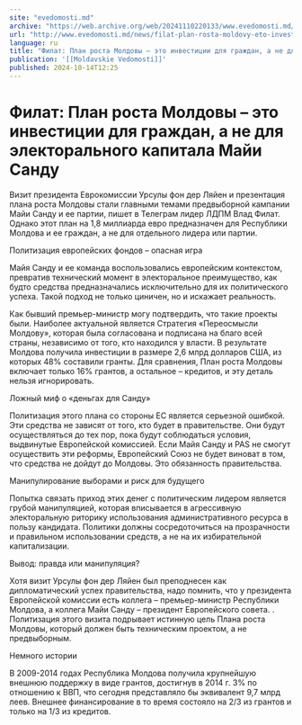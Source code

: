 ```yaml
---
site: "evedomosti.md"
archive: "https://web.archive.org/web/20241110220133/www.evedomosti.md/news/filat-plan-rosta-moldovy-eto-investicii-dlya-grazhdan-ne-dly"
url: "http://www.evedomosti.md/news/filat-plan-rosta-moldovy-eto-investicii-dlya-grazhdan-ne-dly"
language: ru
title: "Филат: План роста Молдовы – это инвестиции для граждан, а не для электорального капитала Майи Санду"
publication: '[[Moldavskie Vedomosti]]'
published: 2024-10-14T12:25
---
```


# Филат: План роста Молдовы – это инвестиции для граждан, а не для электорального капитала Майи Санду

Визит президента Еврокомиссии Урсулы фон дер Ляйен и презентация плана роста Молдовы стали главными темами предвыборной кампании Майи Санду и ее партии, пишет в Телеграм лидер ЛДПМ Влад Филат. Однако этот план на 1,8 миллиарда евро предназначен для Республики Молдова и ее граждан, а не для отдельного лидера или партии.

Политизация европейских фондов – опасная игра

Майя Санду и ее команда воспользовались европейским контекстом, превратив технический момент в электоральное преимущество, как будто средства предназначались исключительно для их политического успеха. Такой подход не только циничен, но и искажает реальность.

Как бывший премьер-министр могу подтвердить, что такие проекты были. Наиболее актуальной является Стратегия «Переосмысли Молдову», которая была согласована и подписана на благо всей страны, независимо от того, кто находился у власти. В результате Молдова получила инвестиции в размере 2,6 млрд долларов США, из которых 48% составили гранты. Для сравнения, План роста Молдовы включает только 16% грантов, а остальное – кредитов, и эту деталь нельзя игнорировать.

Ложный миф о «деньгах для Санду»

Политизация этого плана со стороны ЕС является серьезной ошибкой. Эти средства не зависят от того, кто будет в правительстве. Они будут осуществляться до тех пор, пока будут соблюдаться условия, выдвинутые Европейской комиссией. Если Майя Санду и PAS не смогут осуществить эти реформы, Европейский Союз не будет виноват в том, что средства не дойдут до Молдовы. Это обязанность правительства.

Манипулирование выборами и риск для будущего

Попытка связать приход этих денег с политическим лидером является грубой манипуляцией, которая вписывается в агрессивную электоральную риторику использования административного ресурса в пользу кандидата. Политики должны сосредоточиться на прозрачности и правильном использовании средств, а не на их избирательной капитализации.

Вывод: правда или манипуляция?

Хотя визит Урсулы фон дер Ляйен был преподнесен как дипломатический успех правительства, надо помнить, что у президента Европейской комиссии есть коллега – премьер-министр Республики Молдова, а коллега Майи Санду – президент Европейского совета. . Политизация этого визита подрывает истинную цель Плана роста Молдовы, который должен быть техническим проектом, а не предвыборным.

Немного истории

В 2009-2014 годах Республика Молдова получила крупнейшую внешнюю поддержку в виде грантов, достигнув в 2014 г. 3% по отношению к ВВП, что сегодня представляло бы эквивалент 9,7 млрд леев. Внешнее финансирование в то время состояло на 2/3 из грантов и только на 1/3 из кредитов.